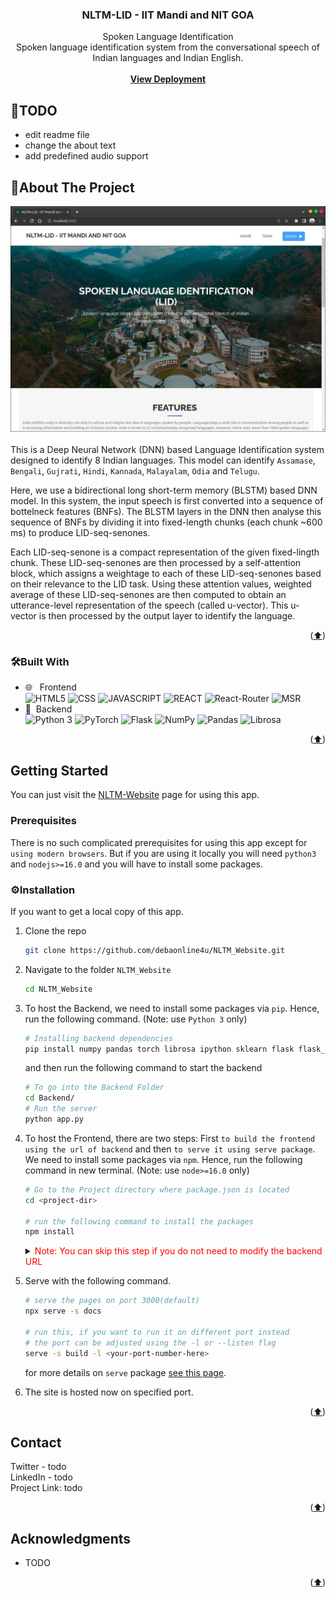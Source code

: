 <div id="top"></div>
<div align="center">
<h3 align="center"> NLTM-LID - IIT Mandi and NIT GOA </h3>
  <p align="center">
    Spoken Language Identification <br />
    Spoken language identification system from the conversational speech of Indian languages and Indian English.
    <br /><br />
    <strong>
    <a href="https://debaonline4u.github.io/NLTM_Website/">View Deployment</a>
    </strong>
  </p>
</div>

## 🤔TODO

- edit readme file
- change the about text
- add predefined audio support

<!-- ABOUT THE PROJECT -->

## 📝About The Project

![Screenshot](https://raw.githubusercontent.com/debaonline4u/NLTM_Website/main/img/screenshot-home.jpg)
<br /> <br />
This is a Deep Neural Network (DNN) based Language Identification system designed to identify 8 Indian languages. This model can identify  `Assamase`, `Bengali`, `Gujrati`, `Hindi`, `Kannada`, `Malayalam`, `Odia` and `Telugu`. <br/>

Here, we use a bidirectional long short-term memory (BLSTM) based DNN model. In this system, the input speech is first converted into a sequence of bottelneck features (BNFs). The BLSTM layers in the DNN then analyse this sequence of BNFs by dividing it into fixed-length chunks (each chunk ~600 ms) to produce LID-seq-senones. <br/>

Each LID-seq-senone is a compact representation of the given fixed-lingth chunk. These LID-seq-senones are then processed by a self-attention block, which assigns a weightage to each of these LID-seq-senones based on their relevance to the LID task. Using these attention values, weighted average of these LID-seq-senones are then computed to obtain an utterance-level representation of the speech (called u-vector). This u-vector is then processed by the output layer to identify the language.

<p align="right">(<a href="#top">⬆️</a>)</p>

### 🛠Built With

-   🌐 &nbsp; Frontend </br>
    ![HTML5](https://img.shields.io/badge/-HTML5-333333?style=flat&logo=HTML5)
    ![CSS](https://img.shields.io/badge/-CSS-333333?style=flat&logo=CSS3&logoColor=1572B6)
    ![JAVASCRIPT](https://img.shields.io/badge/-JS-333333?style=flat&logo=javascript)
    ![REACT](https://img.shields.io/badge/-React-333333?style=flat&logo=React)
    ![React-Router](https://img.shields.io/badge/-React%20Router-333333?style=flat&logo=react-router)
    ![MSR](https://img.shields.io/badge/-MSR-333333?style=flat&logo=microphone)
-   🧾&nbsp; Backend </br>
    ![Python 3](https://img.shields.io/badge/-Python-333333?style=flat&logo=Python)
    ![PyTorch](https://img.shields.io/badge/-PyTorch-333333?style=flat&logo=pytorch)
    ![Flask](https://img.shields.io/badge/-Flask-333333?style=flat&logo=flask)
    ![NumPy](https://img.shields.io/badge/-NumPy-333333?style=flat&logo=numpy)
    ![Pandas](https://img.shields.io/badge/-Pandas-333333?style=flat&logo=pandas)
    ![Librosa](https://img.shields.io/badge/-Librosa-333333?style=flat)

<p align="right">(<a href="#top">⬆️</a>)</p>

<!-- GETTING STARTED -->

## Getting Started

You can just visit the [NLTM-Website](https://debaonline4u.github.io/NLTM_Website/) page for using this app.

### Prerequisites

There is no such complicated prerequisites for using this app except for `using modern browsers`. But if you are using it locally you will need `python3` and `nodejs>=16.0` and you will have to install some packages.

### ⚙Installation

If you want to get a local copy of this app.

1. Clone the repo
    ```sh
    git clone https://github.com/debaonline4u/NLTM_Website.git
    ```
2. Navigate to the folder `NLTM_Website`
    ```sh
    cd NLTM_Website
    ```
3. To host the Backend, we need to install some packages via `pip`. Hence, run the following command. (Note: use `Python 3` only)

    ```sh
    # Installing backend dependencies
    pip install numpy pandas torch librosa ipython sklearn flask flask_cors
    ```
    and then run the following command to start the backend
    ```sh
    # To go into the Backend Folder
    cd Backend/
    # Run the server
    python app.py
    ```
4. To host the Frontend, there are two steps: First `to build the frontend using the url of backend` and then `to serve it using serve package`.<br/>
   We need to install some packages via `npm`. Hence, run the following command in new terminal. (Note: use `node>=16.0` only)

    ```sh
    # Go to the Project directory where package.json is located
    cd <project-dir>
    
    # run the following command to install the packages
    npm install
    ```
    <details>
    <summary> <span style="color:red">Note: You can skip this step if you do not need to modify the backend URL</span></summary>
     <br />
      Find the `.env.local` file and open it in any text editor and replace the line like this:

      ```
      REACT_APP_BACKEND_HOME_URL="paste your url here which you copied in step 3, without quotes"

      # For example -> REACT_APP_BACKEND_HOME_URL=http://localhost:5000
      ```


      after you have update the link, we need to build the Frontend. Hence, run the following command in terminal.



      ```sh
      # Go to the Project directory where package.json is located
      cd <project-dir>

      # command to build the frontend
      npm run build
      ```
      this will populate the `docs\` folder with the new build files, making it ready to serve. 

    </details>
    
5.  Serve with the following command.
     ```sh
    # serve the pages on port 3000(default)
    npx serve -s docs
    
    # run this, if you want to run it on different port instead
    # the port can be adjusted using the -l or --listen flag
    serve -s build -l <your-port-number-here>
    ```
    for more details on `serve` package [see this page](https://create-react-app.dev/docs/deployment/).
    <br />
6. The site is hosted now on specified port.
    
<p align="right">(<a href="#top">⬆️</a>)</p>

<!-- CONTACT -->

## Contact

Twitter - todo 
<br>
LinkedIn - todo
<br>
Project Link: todo

<p align="right">(<a href="#top">⬆️</a>)</p>

<!-- ACKNOWLEDGMENTS -->

## Acknowledgments

-   TODO

<p align="right">(<a href="#top">⬆️</a>)</p>
